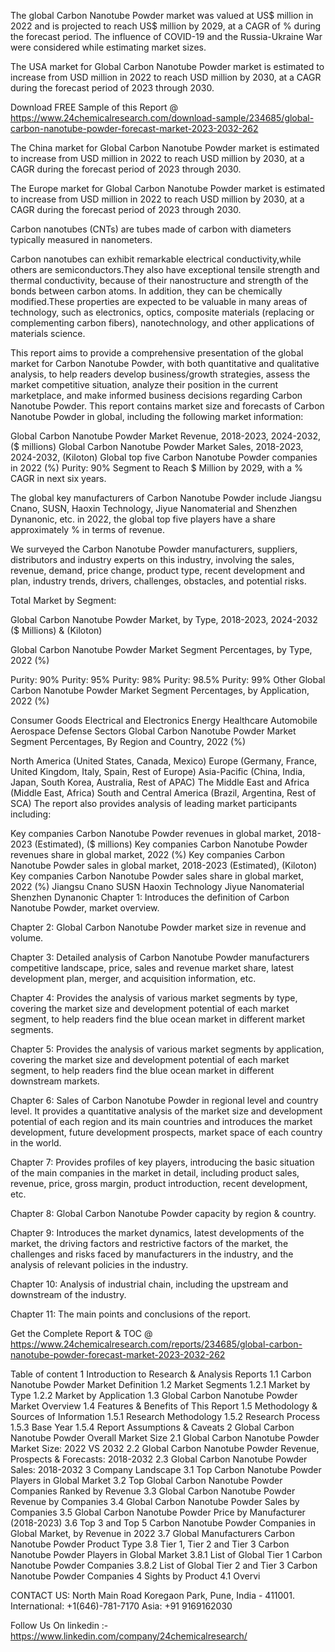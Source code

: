 The global Carbon Nanotube Powder market was valued at US$ million in 2022 and is projected to reach US$ million by 2029, at a CAGR of % during the forecast period. The influence of COVID-19 and the Russia-Ukraine War were considered while estimating market sizes.

The USA market for Global Carbon Nanotube Powder market is estimated to increase from USD million in 2022 to reach USD million by 2030, at a CAGR during the forecast period of 2023 through 2030.

Download FREE Sample of this Report @ https://www.24chemicalresearch.com/download-sample/234685/global-carbon-nanotube-powder-forecast-market-2023-2032-262

The China market for Global Carbon Nanotube Powder market is estimated to increase from USD million in 2022 to reach USD million by 2030, at a CAGR during the forecast period of 2023 through 2030.

The Europe market for Global Carbon Nanotube Powder market is estimated to increase from USD million in 2022 to reach USD million by 2030, at a CAGR during the forecast period of 2023 through 2030.

Carbon nanotubes (CNTs) are tubes made of carbon with diameters typically measured in nanometers.

Carbon nanotubes can exhibit remarkable electrical conductivity,while others are semiconductors.They also have exceptional tensile strength and thermal conductivity, because of their nanostructure and strength of the bonds between carbon atoms. In addition, they can be chemically modified.These properties are expected to be valuable in many areas of technology, such as electronics, optics, composite materials (replacing or complementing carbon fibers), nanotechnology, and other applications of materials science.

This report aims to provide a comprehensive presentation of the global market for Carbon Nanotube Powder, with both quantitative and qualitative analysis, to help readers develop business/growth strategies, assess the market competitive situation, analyze their position in the current marketplace, and make informed business decisions regarding Carbon Nanotube Powder. This report contains market size and forecasts of Carbon Nanotube Powder in global, including the following market information:

Global Carbon Nanotube Powder Market Revenue, 2018-2023, 2024-2032, ($ millions)
Global Carbon Nanotube Powder Market Sales, 2018-2023, 2024-2032, (Kiloton)
Global top five Carbon Nanotube Powder companies in 2022 (%)
Purity: 90% Segment to Reach $ Million by 2029, with a % CAGR in next six years.

The global key manufacturers of Carbon Nanotube Powder include Jiangsu Cnano, SUSN, Haoxin Technology, Jiyue Nanomaterial and Shenzhen Dynanonic, etc. in 2022, the global top five players have a share approximately % in terms of revenue.

We surveyed the Carbon Nanotube Powder manufacturers, suppliers, distributors and industry experts on this industry, involving the sales, revenue, demand, price change, product type, recent development and plan, industry trends, drivers, challenges, obstacles, and potential risks.

Total Market by Segment:

Global Carbon Nanotube Powder Market, by Type, 2018-2023, 2024-2032 ($ Millions) & (Kiloton)

Global Carbon Nanotube Powder Market Segment Percentages, by Type, 2022 (%)

Purity: 90%
Purity: 95%
Purity: 98%
Purity: 98.5%
Purity: 99%
Other
Global Carbon Nanotube Powder Market Segment Percentages, by Application, 2022 (%)

Consumer Goods
Electrical and Electronics
Energy
Healthcare
Automobile
Aerospace
Defense Sectors
Global Carbon Nanotube Powder Market Segment Percentages, By Region and Country, 2022 (%)

North America (United States, Canada, Mexico)
Europe (Germany, France, United Kingdom, Italy, Spain, Rest of Europe)
Asia-Pacific (China, India, Japan, South Korea, Australia, Rest of APAC)
The Middle East and Africa (Middle East, Africa)
South and Central America (Brazil, Argentina, Rest of SCA)
The report also provides analysis of leading market participants including:

Key companies Carbon Nanotube Powder revenues in global market, 2018-2023 (Estimated), ($ millions)
Key companies Carbon Nanotube Powder revenues share in global market, 2022 (%)
Key companies Carbon Nanotube Powder sales in global market, 2018-2023 (Estimated), (Kiloton)
Key companies Carbon Nanotube Powder sales share in global market, 2022 (%)
Jiangsu Cnano
SUSN
Haoxin Technology
Jiyue Nanomaterial
Shenzhen Dynanonic
Chapter 1: Introduces the definition of Carbon Nanotube Powder, market overview.

Chapter 2: Global Carbon Nanotube Powder market size in revenue and volume.

Chapter 3: Detailed analysis of Carbon Nanotube Powder manufacturers competitive landscape, price, sales and revenue market share, latest development plan, merger, and acquisition information, etc.

Chapter 4: Provides the analysis of various market segments by type, covering the market size and development potential of each market segment, to help readers find the blue ocean market in different market segments.

Chapter 5: Provides the analysis of various market segments by application, covering the market size and development potential of each market segment, to help readers find the blue ocean market in different downstream markets.

Chapter 6: Sales of Carbon Nanotube Powder in regional level and country level. It provides a quantitative analysis of the market size and development potential of each region and its main countries and introduces the market development, future development prospects, market space of each country in the world.

Chapter 7: Provides profiles of key players, introducing the basic situation of the main companies in the market in detail, including product sales, revenue, price, gross margin, product introduction, recent development, etc.

Chapter 8: Global Carbon Nanotube Powder capacity by region & country.

Chapter 9: Introduces the market dynamics, latest developments of the market, the driving factors and restrictive factors of the market, the challenges and risks faced by manufacturers in the industry, and the analysis of relevant policies in the industry.

Chapter 10: Analysis of industrial chain, including the upstream and downstream of the industry.

Chapter 11: The main points and conclusions of the report.

Get the Complete Report & TOC @ https://www.24chemicalresearch.com/reports/234685/global-carbon-nanotube-powder-forecast-market-2023-2032-262

Table of content
1 Introduction to Research & Analysis Reports
1.1 Carbon Nanotube Powder Market Definition
1.2 Market Segments
1.2.1 Market by Type
1.2.2 Market by Application
1.3 Global Carbon Nanotube Powder Market Overview
1.4 Features & Benefits of This Report
1.5 Methodology & Sources of Information
1.5.1 Research Methodology
1.5.2 Research Process
1.5.3 Base Year
1.5.4 Report Assumptions & Caveats
2 Global Carbon Nanotube Powder Overall Market Size
2.1 Global Carbon Nanotube Powder Market Size: 2022 VS 2032
2.2 Global Carbon Nanotube Powder Revenue, Prospects & Forecasts: 2018-2032
2.3 Global Carbon Nanotube Powder Sales: 2018-2032
3 Company Landscape
3.1 Top Carbon Nanotube Powder Players in Global Market
3.2 Top Global Carbon Nanotube Powder Companies Ranked by Revenue
3.3 Global Carbon Nanotube Powder Revenue by Companies
3.4 Global Carbon Nanotube Powder Sales by Companies
3.5 Global Carbon Nanotube Powder Price by Manufacturer (2018-2023)
3.6 Top 3 and Top 5 Carbon Nanotube Powder Companies in Global Market, by Revenue in 2022
3.7 Global Manufacturers Carbon Nanotube Powder Product Type
3.8 Tier 1, Tier 2 and Tier 3 Carbon Nanotube Powder Players in Global Market
3.8.1 List of Global Tier 1 Carbon Nanotube Powder Companies
3.8.2 List of Global Tier 2 and Tier 3 Carbon Nanotube Powder Companies
4 Sights by Product
4.1 Overvi

CONTACT US:
North Main Road Koregaon Park, Pune, India - 411001.
International: +1(646)-781-7170
Asia: +91 9169162030

Follow Us On linkedin :- https://www.linkedin.com/company/24chemicalresearch/
